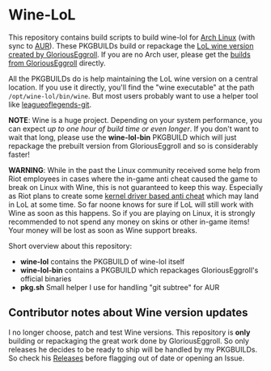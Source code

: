 Wine-LoL
========

This repository contains build scripts to build wine-lol for [Arch Linux](https://archlinux.org/) (with sync to [AUR](https://aur.archlinux.org/)). These PKGBUILDs build or repackage the [LoL wine version created by GloriousEggroll](https://github.com/GloriousEggroll/wine-ge-custom/). If you are no Arch user, please get the [builds from GloriousEggroll](https://github.com/GloriousEggroll/wine-ge-custom/releases?q=-LoL&expanded=true) directly.

All the PKGBUILDs do is help maintaining the LoL wine version on a central location. If you use it directly, you'll find the "wine executable" at the path `/opt/wine-lol/bin/wine`. But most users probably want to use a helper tool like [leagueoflegends-git](https://aur.archlinux.org/packages/leagueoflegends-git).

**NOTE**: Wine is a huge project. Depending on your system performance, you can expect *up to one hour of build time or even longer*. If you don't want to wait that long, please use the **wine-lol-bin** PKGBUILD which will just repackage the prebuilt version from GloriousEggroll and so is considerably faster!

**WARNING**: While in the past the Linux community received some help from Riot employees in cases where the in-game anti cheat caused the game to break on Linux with Wine, this is not guaranteed to keep this way. Especially as Riot plans to create some [kernel driver based anti cheat](https://eune.leagueoflegends.com/en-pl/news/dev/dev-null-anti-cheat-kernel-driver/) which may land in LoL at some time. So far noone knows for sure if LoL will still work with Wine as soon as this happens. So if you are playing on Linux, it is strongly recommended to not spend any money on skins or other in-game items! Your money will be lost as soon as Wine support breaks.

Short overview about this repository:

- **wine-lol** contains the PKGBUILD of wine-lol itself
- **wine-lol-bin** contains a PKGBUILD which repackages GloriousEggroll's official binaries
- **pkg.sh** Small helper I use for handling "git subtree" for AUR

Contributor notes about Wine version updates
--------------------------------------------

I no longer choose, patch and test Wine versions. This repository is **only** building or repackaging the great work done by GloriousEggroll. So only releases he decides to be ready to ship will be handled by my PKGBUILDs. So check his [Releases](https://github.com/GloriousEggroll/wine-ge-custom/releases?q=-LoL&expanded=true) before flagging out of date or opening an Issue.
